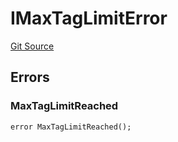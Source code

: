 # IMaxTagLimitError
[Git Source](https://github.com/thrackle-io/forte-rules-engine/blob/5abe0bdd205a0cc39e18fc6dac3a712362e23f50/src/common/IErrors.sol)


## Errors
### MaxTagLimitReached

```solidity
error MaxTagLimitReached();
```

